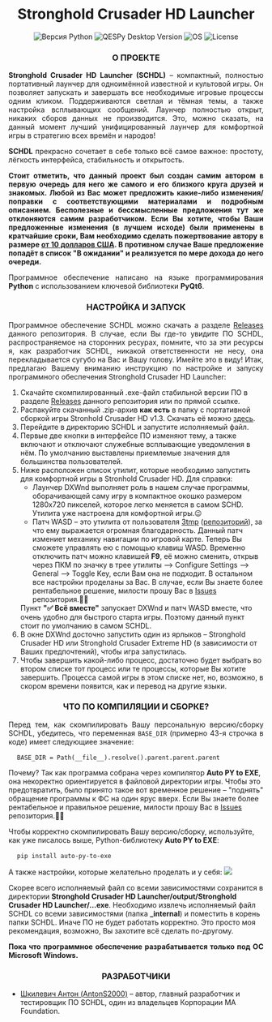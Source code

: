 <h1 align="center">Stronghold Crusader HD Launcher</h1>

<p align="center">
  <img src="https://img.shields.io/badge/Python-v3.13-yellow?style=flat&logo=python&logoColor=yellow" alt="Версия Python">
  <img src="https://img.shields.io/badge/SCHDL-v1.0.0 (Stable)-blue?style=flat" alt="QESPy Desktop Version">
  <img src="https://img.shields.io/badge/Windows-blue?style=flat&logo=windows" alt="OS">
  <img src="https://img.shields.io/badge/%D0%9B%D0%B8%D1%86%D0%B5%D0%BD%D0%B7%D0%B8%D1%8F-MAF%20Original%20License-gren?style=flat" alt="License">
</p>

<h3 align="center">О ПРОЕКТЕ</h3>

<p align="justify">
  <b>Stronghold Crusader HD Launcher (SCHDL)</b> – компактный, полностью портативный лаунчер для одноимённой известной и культовой игры. Он позволяет запускать и завершать все необходимые игровые процессы одним кликом. Поддерживаются светлая и тёмная темы, а также настройка всплывающих сообщений. Лаунчер полностью открыт, никаких сборов данных не производится. Это, можно сказать, на данный момент лучший унифицированный лаунчер для комфортной игры в стратегию всех времён и народов!
</p>

<p align="justify">
  <b>SCHDL</b> прекрасно сочетает в себе только всё самое важное: простоту, лёгкость интерфейса, стабильность и открытость.
</p>

<p align="justify">
  <b>Стоит отметить, что данный проект был создан самим автором в первую очередь для него же самого и его близкого круга друзей и знакомых. Любой из Вас может предложить какие-либо изменения/поправки с соответствующими материалами и подробным описанием. Бесполезные и бессмысленные предложения тут же отклоняются самим разработчиком. Если Вы хотите, чтобы Ваши предложенные изменения (в лучшем исходе) были применены в кратчайшие сроки, Вам необходимо сделать пожертвование автору в размере <a href="https://www.donationalerts.com/r/ma_foundation">от 10 долларов США</a>. В противном случае Ваше предложение попадёт в список "В ожидании" и реализуется по мере дохода до него очереди.</b>
</p>

<p align="justify">
  Программное обеспечение написано на языке программирования <b>Python</b> с использованием ключевой библиотеки <b>PyQt6</b>.
</p>

<h3 align="center">НАСТРОЙКА И ЗАПУСК</h3>

<p align="justify">
  Программное обеспечение SCHDL можно скачать а разделе <a href="https://github.com/AntonS2000/Stronghold-Crusader-HD-Launcher/releases">Releases</a> данного репозитория. В случае, если Вы где-то увидите ПО SCHDL, распространяемое на сторонних ресурах, помните, что за эти ресурсы я, как разработчик SCHDL, никакой ответственности не несу, она перекладывается сугубо на Вас и Вашу голову. Имейте это в виду!
  Итак, предлагаю Вашему вниманию инструкцию по настройке и запуску программного обеспечения Stronghold Crusader HD Launcher:
  <ol>
    <li>Скачайте скомпилированный .exe-файл стабильной версии ПО в разделе <a href="https://github.com/AntonS2000/Stronghold-Crusader-HD-Launcher/releases">Releases</a> данного репозитория или по прямой ссылке.</li>
    <li>Распакуйте скачанный .zip-архив <b>как есть</b> в папку с портативной сборкой игры Stronhold Crusader HD v1.3. Скачать её можно <a href="www.google.com">здесь</a>.</li>
    <li>Перейдите в директорию SCHDL и запустите исполняемый файл.</li>
    <li>Первые две кнопки в интерфейсе ПО изменяют тему, а также включают и отключают служебные всплывающие уведомления в нём. По умолчанию выставлены приемлемые значения для большинства пользователей.</li>
    <li>Ниже расположен список утилит, которые необходимо запустить для комфортной игры в Stronhold Crusader HD. Для справки:
      <ul>
        <li>Лаунчер DXWnd выполняет роль в нашем случае программы, оборачивающей саму игру в компактное окошко размером 1280x720 пикселей, которое легко меняется в самом SCHD. Утилита уже настроена для комфортной игры.😉</li>
        <li>Патч WASD – это утилита от пользователя <a href="https://github.com/3tmp">3tmp</a> (<a href="https://github.com/3tmp/Stronghold-Hotkeys">репозиторий</a>), за что ему выражается огромная благодарность. Данный патч измениет механику навигации по игровой карте. Теперь Вы сможете управлять ею с помощью клавиш WASD. Временно отключить патч можно клавишей <b>F9</b>, её можно сменить, открыв через ПКМ по значку в трее утилиты –> Configure Settings –> General –> Toggle Key, если Вам она не подходит. В остальном все настройки проделаны за Вас. В случае, если Вы знаете более рентабельное решение, милости прошу Вас в <a href="https://github.com/AntonS2000/Stronghold-Crusader-HD-Launcher/issues">Issues</a> репозитория.👋😊</li>
      </ul>
      Пункт <b>"✅ Всё вместе"</b> запускает DXWnd и патч WASD вместе, что очень удобно для быстрого старта игры. Поэтому данный пункт стоит по умолчанию в самом SCHDL.</li>
    <li>В окне DXWnd досточно запустить один из ярлыков – Stronghold Crusader HD или Stronghold Crusader Extreme HD (в зависимости от Ваших предпочтений), чтобы игра запустилась.</li>
    <li>Чтобы завершить какой-либо процесс, достаточно будет выбрать во втором списке тот процесс или те процессы, которые Вы хотите завершить. Процесса самой игры в этом списке нет, но, возможно, в скором времени появится, как и перевод на другие языки.</li>
  </ol>
</p>

<h3 align="center">ЧТО ПО КОМПИЛЯЦИИ И СБОРКЕ?</h3>

<p align="justify">
  Перед тем, как скомпилировать Вашу персональную версию/сборку SCHDL, убедитесь, что переменная <code>BASE_DIR</code> (примерно 43-я строчка в коде) имеет следующиее значение:
<pre>
  <code>BASE_DIR = Path(__file__).resolve().parent.parent.parent</code>
</pre>
Почему? Так как программа собрана через компилятор <b>Auto PY to EXE</b>, она некоректно ориентируется в файловой директории игры. Чтобы это предотвратить, было принято такое вот временное решение – "поднять" обращение программы к ФС на один ярус вверх. Если Вы знаете более рентабельное и правильное решение, милости прошу Вас в <a href="https://github.com/AntonS2000/Stronghold-Crusader-HD-Launcher/issues">Issues</a> репозитория.👋😊
<p>
  Чтобы корректно скомпилировать Вашу версию/сборку, используйте, как уже писалось выше, Python-библиотеку <b>Auto PY to EXE</b>:
<pre>
  <code>pip install auto-py-to-exe</code>
</pre>
  А также настройки, которые желательно проделать и у себя:
  <img src="https://i125.fastpic.org/big/2025/0811/ad/_f1837ec4429b14e02a1a8f32d4029ead.png?md5=CWDKh5SFpR3hWYPVsWC_yA&expires=1754877600">
</p>
Скорее всего исполняемый файл со всеми зависимостями сохранится в директории <b>Stronghold Crusader HD Launcher/output/Stronghold Crusader HD Launcher/...exe</b>. Необходимо извлечь исполняемый файл SCHDL со всеми зависимостями (папка <b>_internal</b>) и поместить в корень папки SCHDL. Иначе ПО не будет работать корректно. Это просто моя рекомендация, возможно, Вы захотите всё сделать по-другому.
</p>

<p align="justify">
  <b>Пока что программное обеспечение разрабатывается только под ОС Microsoft Windows.</b>
</p>

<h3 align="center">РАЗРАБОТЧИКИ</h3>

<p>
  <ul>
    <!-- <li><a href="https://github.com/Moskvich2020">Кристи Константин (Moskvich2020)</a> – основатель проекта, ведущий разработчик программного обеспечения QESPy Desktop, дизайнер, один из владельцев Корпорации MA Foundation.</li> -->
    <li><a href="https://github.com/AntonS2000">Шкилевич Антон (AntonS2000)</a> – автор, главный разработчик и тестировщик ПО SCHDL, один из владельцев Корпорации MA Foundation.</li>
  </ul>
</p>
